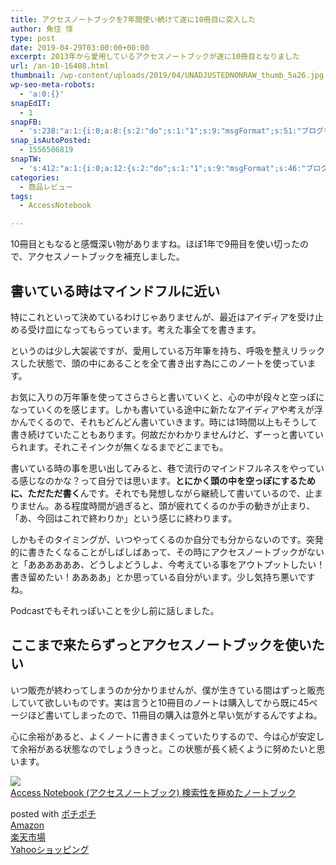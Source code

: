 ```yaml
---
title: アクセスノートブックを7年間使い続けて遂に10冊目に突入した
author: 魚住 惇
type: post
date: 2019-04-29T03:00:00+00:00
excerpt: 2013年から愛用しているアクセスノートブックが遂に10冊目となりました
url: /an-10-16408.html
thumbnail: /wp-content/uploads/2019/04/UNADJUSTEDNONRAW_thumb_5a26.jpg
wp-seo-meta-robots:
  - 'a:0:{}'
snapEdIT:
  - 1
snapFB:
  - 's:238:"a:1:{i:0;a:8:{s:2:"do";s:1:"1";s:9:"msgFormat";s:51:"ブログを更新しました！%TITLE% %SITENAME%";s:8:"postType";s:1:"A";s:9:"isAutoImg";s:1:"A";s:8:"imgToUse";s:0:"";s:9:"isAutoURL";s:1:"A";s:8:"urlToUse";s:0:"";s:4:"doFB";i:0;}}";'
snap_isAutoPosted:
  - 1556506819
snapTW:
  - 's:412:"a:1:{i:0;a:12:{s:2:"do";s:1:"1";s:9:"msgFormat";s:46:"ブログを更新しました: %TITLE%  %URL%";s:8:"attchImg";s:1:"1";s:9:"isAutoImg";s:1:"A";s:8:"imgToUse";s:0:"";s:9:"isAutoURL";s:1:"A";s:8:"urlToUse";s:0:"";s:4:"doTW";i:0;s:8:"isPosted";s:1:"1";s:4:"pgID";s:19:"1122697092109963264";s:7:"postURL";s:56:"https://twitter.com/jun3010me/status/1122697092109963264";s:5:"pDate";s:19:"2019-04-29 03:00:20";}}";'
categories:
  - 商品レビュー
tags:
  - AccessNotebook

---
```

10冊目ともなると感慨深い物がありますね。ほぼ1年で9冊目を使い切ったので、アクセスノートブックを補充しました。

## 書いている時はマインドフルに近い

特にこれといって決めているわけじゃありませんが、最近はアイディアを受け止める受け皿になってもらっています。考えた事全てを書きます。

というのは少し大袈裟ですが、愛用している万年筆を持ち、呼吸を整えリラックスした状態で、頭の中にあることを全て書き出す為にこのノートを使っています。

お気に入りの万年筆を使ってさらさらと書いていくと、<span class="smb-highlighter">心の中が段々と空っぽになっていくのを感じます</span>。しかも書いている途中に新たなアイディアや考えが浮かんでくるので、それもどんどん書いていきます。時には1時間以上もそうして書き続けていたこともあります。何故だかわかりませんけど、ずーっと書いていられます。それこそインクが無くなるまでどこまでも。

書いている時の事を思い出してみると、巷で流行のマインドフルネスをやっている感じなのかな？って自分では思います。**とにかく頭の中を空っぽにするために、ただただ書く**んです。それでも発想しながら継続して書いているので、止まりません。ある程度時間が過ぎると、頭が疲れてくるのか手の動きが止まり、「あ、今回はこれで終わりか」という感じに終わります。

しかもそのタイミングが、いつやってくるのか自分でも分からないのです。突発的に書きたくなることがしばしばあって、その時にアクセスノートブックがないと「ああああああ、どうしよどうしよ、今考えている事をアウトプットしたい！書き留めたい！ああああ」とか思っている自分がいます。少し気持ち悪いですね。

Podcastでもそれっぽいことを少し前に話しました。



## ここまで来たらずっとアクセスノートブックを使いたい

いつ販売が終わってしまうのか分かりませんが、僕が生きている間はずっと販売していて欲しいものです。実は言うと10冊目のノートは購入してから既に45ページほど書いてしまったので、11冊目の購入は意外と早い気がするんですよね。

心に余裕があると、よくノートに書きまくっていたりするので、今は心が安定して余裕がある状態なのでしょうきっと。この状態が長く続くように努めたいと思います。

<div class="cstmreba">
  <div class="kaerebalink-box">
    <div class="kaerebalink-image">
      <a href="https://www.amazon.co.jp/%EF%BC%A0bungu_o-Access-Notebook-%E3%82%A2%E3%82%AF%E3%82%BB%E3%82%B9%E3%83%8E%E3%83%BC%E3%83%88%E3%83%96%E3%83%83%E3%82%AF-%E6%A4%9C%E7%B4%A2%E6%80%A7%E3%82%92%E6%A5%B5%E3%82%81%E3%81%9F%E3%83%8E%E3%83%BC%E3%83%88%E3%83%96%E3%83%83%E3%82%AF/dp/B00DV9UTEE?SubscriptionId=AKIAIGGQ4QGQY6L2RH4A&tag=jun3010me-22&linkCode=xm2&camp=2025&creative=165953&creativeASIN=B00DV9UTEE" target="_blank" rel="noopener noreferrer"><img decoding="async" src="https://images-fe.ssl-images-amazon.com/images/I/41IOIEis2cL._SL160_.jpg" style="border: none;" /></a>
    </div>
    <div class="kaerebalink-info">
      <div class="kaerebalink-name">
        <a href="https://www.amazon.co.jp/%EF%BC%A0bungu_o-Access-Notebook-%E3%82%A2%E3%82%AF%E3%82%BB%E3%82%B9%E3%83%8E%E3%83%BC%E3%83%88%E3%83%96%E3%83%83%E3%82%AF-%E6%A4%9C%E7%B4%A2%E6%80%A7%E3%82%92%E6%A5%B5%E3%82%81%E3%81%9F%E3%83%8E%E3%83%BC%E3%83%88%E3%83%96%E3%83%83%E3%82%AF/dp/B00DV9UTEE?SubscriptionId=AKIAIGGQ4QGQY6L2RH4A&tag=jun3010me-22&linkCode=xm2&camp=2025&creative=165953&creativeASIN=B00DV9UTEE" target="_blank" rel="noopener noreferrer">Access Notebook (アクセスノートブック) 検索性を極めたノートブック</a>
        <p>
        </p>
        <div class="kaerebalink-powered-date">
          posted with <a href="http://192.168.11.200:8000/" rel="nofollow noopener noreferrer" target="_blank">ポチポチ</a>
        </div>
      </div>
      <div class="kaerebalink-link1">
        <div class="shoplinkamazon">
          <a href="https://www.amazon.co.jp/gp/search?keywords=Access Notebook&tag=jun3010me-22" target="_blank" rel="noopener noreferrer">Amazon</a>
        </div>
        <div class="shoplinkrakuten">
          <a href="https://hb.afl.rakuten.co.jp/hgc/10ef1d94.c90f9829.10ef1d95.53606a39/?pc=https%3A%2F%2Fsearch.rakuten.co.jp%2Fsearch%2Fmall%2FAccess Notebook%2F-%2Ff.1-p.1-s.1-sf.0-st.A-v.2%3Fx%3D0%26scid%3Daf_ich_link_urltxt%26m%3Dhttp%3A%2F%2Fm.rakuten.co.jp%2F" target="_blank" rel="noopener noreferrer">楽天市場</a>
        </div>
        <div class="shoplinkyahoo">
          <a href="https://ck.jp.ap.valuecommerce.com/servlet/referral?sid=3040825&pid=884909937&vc_url=http%3A%2F%2Fsearch.shopping.yahoo.co.jp%2Fsearch%3Fp%3DAccess Notebook;vcptn=kaereba" target="_blank" rel="noopener noreferrer">Yahooショッピング<img decoding="async" loading="lazy" src="//ad.jp.ap.valuecommerce.com/servlet/gifbanner?sid=3040825&pid=884909937" width="1" height="1" border="0" /></a>
        </div>
      </div>
    </div>
    <div class="booklink-footer">
    </div>
  </div>
</div>